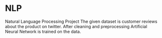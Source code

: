 # NLP
Natural Language Processing Project
The given dataset is customer reviews about the product on twitter. 
After cleaning and preprocessing Artificial Neural Network is trained on the data. 

